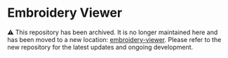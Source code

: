 # Embroidery Viewer

⚠️ This repository has been archived.
It is no longer maintained here and has been moved to a new location: [embroidery-viewer](https://git.leomurca.xyz/leomurca/embroidery-viewer).
Please refer to the new repository for the latest updates and ongoing development.

